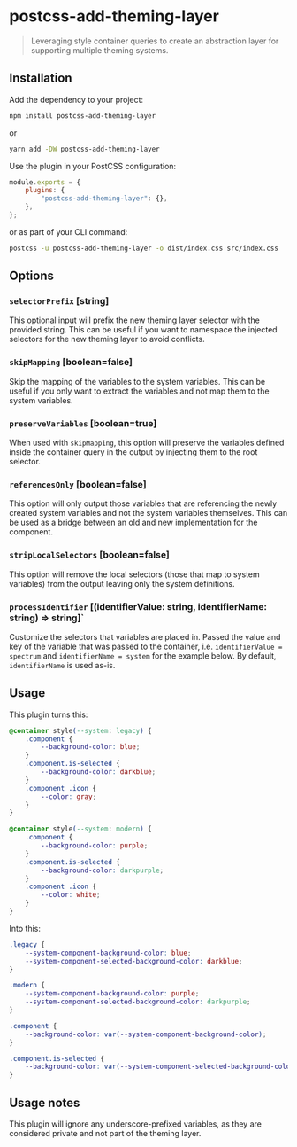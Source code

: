 # postcss-add-theming-layer

> Leveraging style container queries to create an abstraction layer for supporting multiple theming systems.

## Installation

Add the dependency to your project:

```sh
npm install postcss-add-theming-layer
```

or

```sh
yarn add -DW postcss-add-theming-layer
```

Use the plugin in your PostCSS configuration:

```js
module.exports = {
	plugins: {
		"postcss-add-theming-layer": {},
	},
};
```

or as part of your CLI command:

```sh
postcss -u postcss-add-theming-layer -o dist/index.css src/index.css
```

## Options

### `selectorPrefix` [string]

This optional input will prefix the new theming layer selector with the provided string. This can be useful if you want to namespace the injected selectors for the new theming layer to avoid conflicts.

### `skipMapping` [boolean=false]

Skip the mapping of the variables to the system variables. This can be useful if you only want to extract the variables and not map them to the system variables.

### `preserveVariables` [boolean=true]

When used with `skipMapping`, this option will preserve the variables defined inside the container query in the output by injecting them to the root selector.

### `referencesOnly` [boolean=false]

This option will only output those variables that are referencing the newly created system variables and not the system variables themselves. This can be used as a bridge between an old and new implementation for the component.

### `stripLocalSelectors` [boolean=false]

This option will remove the local selectors (those that map to system variables) from the output leaving only the system definitions.

### `processIdentifier` [(identifierValue: string, identifierName: string) => string]`

Customize the selectors that variables are placed in. Passed the value and key of the variable that was passed to the container, i.e. `identifierValue = spectrum` and `identifierName = system` for the example below. By default, `identifierName` is used as-is.

## Usage

This plugin turns this:

```css
@container style(--system: legacy) {
	.component {
		--background-color: blue;
	}
	.component.is-selected {
		--background-color: darkblue;
	}
	.component .icon {
		--color: gray;
	}
}

@container style(--system: modern) {
	.component {
		--background-color: purple;
	}
	.component.is-selected {
		--background-color: darkpurple;
	}
	.component .icon {
		--color: white;
	}
}
```

Into this:

```css
.legacy {
	--system-component-background-color: blue;
	--system-component-selected-background-color: darkblue;
}

.modern {
	--system-component-background-color: purple;
	--system-component-selected-background-color: darkpurple;
}

.component {
	--background-color: var(--system-component-background-color);
}

.component.is-selected {
	--background-color: var(--system-component-selected-background-color);
}
```

## Usage notes

This plugin will ignore any underscore-prefixed variables, as they are considered private and not part of the theming layer.
